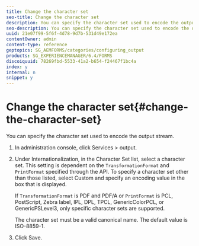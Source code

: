 ```yaml
---
title: Change the character set
seo-title: Change the character set
description: You can specify the character set used to encode the output stream. Learn how you can change the character set.
seo-description: You can specify the character set used to encode the output stream. Learn how you can change the character set.
uuid: 21e07f99-5f6f-4d78-9d7b-531d49e172ea
contentOwner: admin
content-type: reference
geptopics: SG_AEMFORMS/categories/configuring_output
products: SG_EXPERIENCEMANAGER/6.4/FORMS
discoiquuid: 78269fbd-5533-41a2-b654-f24467f1bc4a
index: y
internal: n
snippet: y
---
```


# Change the character set{#change-the-character-set}

You can specify the character set used to encode the output stream.

1. In administration console, click Services &gt; output.
1. Under Internationalization, in the Character Set list, select a character set. This setting is dependent on the `TransformationFormat` and `PrintFormat` specified through the API. To specify a character set other than those listed, select Custom and specify an encoding value in the box that is displayed.

   If `TransformationFormat` is PDF and PDF/A or `PrintFormat` is PCL, PostScript, Zebra label, IPL, DPL, TPCL, GenericColorPCL, or GenericPSLevel3, only specific character sets are supported.

   The character set must be a valid canonical name. The default value is ISO-8859-1.

1. Click Save.

